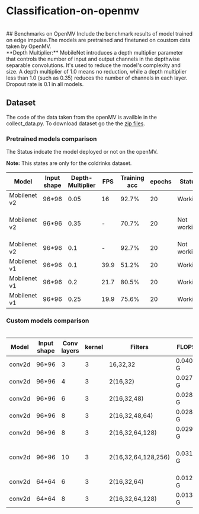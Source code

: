# Classification-on-openmv
<br>
## Benchmarks on OpenMV
Include the benchmark results of model trained on edge impulse.The models are pretrained and finetuned on coustom data taken by OpenMV. <br>
**Depth Multiplier:**  MobileNet introduces a depth multiplier parameter that controls the number of input and output channels in the depthwise separable convolutions. It's used to reduce the model's complexity and size. A depth multiplier of 1.0 means no reduction, while a depth multiplier less than 1.0 (such as 0.35) reduces the number of channels in each layer.
Dropout rate is 0.1 in all models.<br>

## Dataset
The code of the data taken from the openMV is availble in the collect_data.py. To download dataset go the the [zip files](https://github.com/Abdulrehmanghani/Classification-on-openmv/blob/main/data_collection.py).<br>

### Pretrained models comparison 
The Status indcate the model deployed or not on the openMV.<br>

**Note:** This states are only for the coldrinks dataset.<br> 

| Model        | Input shape | Depth-Multiplier|   FPS      | Training acc | epochs | Status      |  Reson                         |
| ------------ | ----------- | --------------- | ---------- | ------------ | ------ | ----------- | ------------------------------ |
| Mobilenet v2 | 96*96       |      0.05       |    16      |  92.7%       |  20    | Working     |     -                          |
| Mobilenet v2 | 96*96       |      0.35       |     -      |  70.7%       |  20    | Not working | Model memory exceed the limit  |
| Mobilenet v2 | 96*96       |      0.1        |     -      |  92.7%       |  20    | Not working | Compute expensive              |
| Mobilenet v1 | 96*96       |      0.1        |   39.9     |  51.2%       |  20    | Working     |     -                          |
| Mobilenet v1 | 96*96       |      0.2        |   21.7     |  80.5%       |  20    | Working     |     -                          |
| Mobilenet v1 | 96*96       |      0.25       |   19.9     |  75.6%       |  20    | Working     |     -                          |

### Custom  models comparison <br> <br>

| Model        | Input shape |  Conv layers | kernel  |   Filters           |   FLOPS  |   FPS    | Training acc | epochs |  Status     |  Reson                         |
| ------------ | ----------- | ------------ | ------- | ------------------- | -------- | -------- | ------------ | ------ | ----------- | ------------------------------ |
| conv2d       | 96*96       |      3       |   3     |   16,32,32          | 0.0404 G |   9.1    |    92.7%     |  20    | Working     |     -                          |
| conv2d       | 96*96       |      4       |   3     |   2(16,32)          | 0.027 G  |   10.1   |    85.5%     |  20    | Working     |     -                          | 
| conv2d       | 96*96       |      6       |   3     |   2(16,32,48)       | 0.0283 G |   10.4   |    82.9%     |  20    | Working     |     -                          | 
| conv2d       | 96*96       |      8       |   3     | 2(16,32,48,64)      | 0.0289 G |   10.45  |    53.7%     |  20    | Working     |     -                          | 
| conv2d       | 96*96       |      8       |   3     | 2(16,32,64,128)     | 0.0298 G |   -      |    65.9%     |  20    | Not Working | Compute expensive              | 
| conv2d       | 96*96       |      10      |   3     | 2(16,32,64,128,256) | 0.0316 G |   -      |    56.7%     |  20    | Not Working | Model memory exceed the limit  |
| conv2d       | 64*64       |      6       |   3     | 2(16,32,64)         | 0.0129 G |   22.6   |    53.7%     |  20    | Working     |     -                          | 
| conv2d       | 64*64       |      8       |   3     | 2(16,32,64,128)     | 0.0133 G |   23     |    65.9%     |  20    | Working     |     -                          | 
